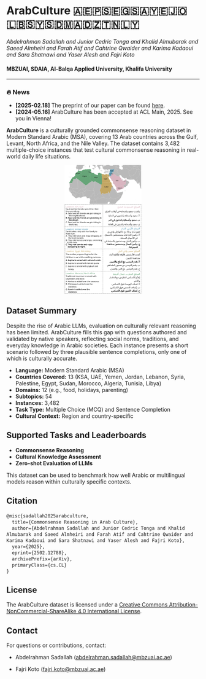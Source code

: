 
# ArabCulture 🇦🇪🇵🇸🇪🇬🇸🇦🇾🇪🇯🇴🇱🇧🇸🇾🇸🇩🇲🇦🇩🇿🇹🇳🇱🇾

<p align="left"> <i>Abdelrahman Sadallah and Junior Cedric Tonga and Khalid Almubarak and Saeed Almheiri and Farah Atif and Cahtrine Qwaider and Karima Kadaoui and Sara Shatnawi and Yaser Alesh and Fajri Koto </i></p>

<h4 align="left">
    MBZUAI, SDAIA, Al-Balqa Applied University, Khalifa University
</h4>

---

### :fire: News
<!---
-->
* **[2025-02.18]** The preprint of our paper can be found [here](https://arxiv.org/abs/2502.12788).
* **[2024-05.16]** ArabCulture has been accepted at ACL Main, 2025. See you in Vienna!


**ArabCulture** is a culturally grounded commonsense reasoning dataset in Modern Standard Arabic (MSA), covering 13 Arab countries across the Gulf, Levant, North Africa, and the Nile Valley. The dataset contains 3,482 multiple-choice instances that test cultural commonsense reasoning in real-world daily life situations.
<p align="center">
  <img src="./main_fig.png" alt="Logo" width="200"/>
</p>


## Dataset Summary

Despite the rise of Arabic LLMs, evaluation on culturally relevant reasoning has been limited. ArabCulture fills this gap with questions authored and validated by native speakers, reflecting social norms, traditions, and everyday knowledge in Arabic societies. Each instance presents a short scenario followed by three plausible sentence completions, only one of which is culturally accurate.

- **Language:** Modern Standard Arabic (MSA)
- **Countries Covered:** 13 (KSA, UAE, Yemen, Jordan, Lebanon, Syria, Palestine, Egypt, Sudan, Morocco, Algeria, Tunisia, Libya)
- **Domains:** 12 (e.g., food, holidays, parenting)
- **Subtopics:** 54
- **Instances:** 3,482
- **Task Type:** Multiple Choice (MCQ) and Sentence Completion
- **Cultural Context:** Region and country-specific
## Supported Tasks and Leaderboards

- **Commonsense Reasoning**
- **Cultural Knowledge Assessment**
- **Zero-shot Evaluation of LLMs**

This dataset can be used to benchmark how well Arabic or multilingual models reason within culturally specific contexts.


## Citation
```
@misc{sadallah2025arabculture,
  title={Commonsense Reasoning in Arab Culture},
  author={Abdelrahman Sadallah and Junior Cedric Tonga and Khalid Almubarak and Saeed Almheiri and Farah Atif and Cahtrine Qwaider and Karima Kadaoui and Sara Shatnawi and Yaser Alesh and Fajri Koto},
  year={2025},
  eprint={2502.12788},
  archivePrefix={arXiv},
  primaryClass={cs.CL}
}
```

## License

The ArabCulture dataset is licensed under a
[Creative Commons Attribution-NonCommercial-ShareAlike 4.0 International License](http://creativecommons.org/licenses/by-nc-sa/4.0/).

##  Contact
For questions or contributions, contact:

* Abdelrahman Sadallah (abdelrahman.sadallah@mbzuai.ac.ae)

* Fajri Koto (fajri.koto@mbzuai.ac.ae)